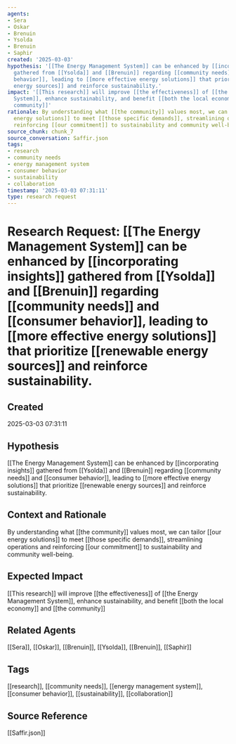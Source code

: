 ```yaml
---
agents:
- Sera
- Oskar
- Brenuin
- Ysolda
- Brenuin
- Saphir
created: '2025-03-03'
hypothesis: '[[The Energy Management System]] can be enhanced by [[incorporating insights]]
  gathered from [[Ysolda]] and [[Brenuin]] regarding [[community needs]] and [[consumer
  behavior]], leading to [[more effective energy solutions]] that prioritize [[renewable
  energy sources]] and reinforce sustainability.'
impact: '[[This research]] will improve [[the effectiveness]] of [[the Energy Management
  System]], enhance sustainability, and benefit [[both the local economy]] and [[the
  community]]'
rationale: By understanding what [[the community]] values most, we can tailor [[our
  energy solutions]] to meet [[those specific demands]], streamlining operations and
  reinforcing [[our commitment]] to sustainability and community well-being.
source_chunk: chunk_7
source_conversation: Saffir.json
tags:
- research
- community needs
- energy management system
- consumer behavior
- sustainability
- collaboration
timestamp: '2025-03-03 07:31:11'
type: research request
---
```


# Research Request: [[The Energy Management System]] can be enhanced by [[incorporating insights]] gathered from [[Ysolda]] and [[Brenuin]] regarding [[community needs]] and [[consumer behavior]], leading to [[more effective energy solutions]] that prioritize [[renewable energy sources]] and reinforce sustainability.

## Created
2025-03-03 07:31:11

## Hypothesis
[[The Energy Management System]] can be enhanced by [[incorporating insights]] gathered from [[Ysolda]] and [[Brenuin]] regarding [[community needs]] and [[consumer behavior]], leading to [[more effective energy solutions]] that prioritize [[renewable energy sources]] and reinforce sustainability.

## Context and Rationale
By understanding what [[the community]] values most, we can tailor [[our energy solutions]] to meet [[those specific demands]], streamlining operations and reinforcing [[our commitment]] to sustainability and community well-being.

## Expected Impact
[[This research]] will improve [[the effectiveness]] of [[the Energy Management System]], enhance sustainability, and benefit [[both the local economy]] and [[the community]]

## Related Agents
[[Sera]], [[Oskar]], [[Brenuin]], [[Ysolda]], [[Brenuin]], [[Saphir]]

## Tags
[[research]], [[community needs]], [[energy management system]], [[consumer behavior]], [[sustainability]], [[collaboration]]

## Source Reference
[[Saffir.json]]
